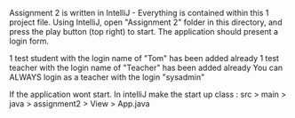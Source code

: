 Assignment 2 is written in IntelliJ - Everything is contained within this 1 project file.
Using IntelliJ, open "Assignment 2" folder in this directory, and press the play button (top right) to start.
The application should present a login form.

1 test student with the login name of "Tom" has been added already
1 test teacher with the login name of "Teacher" has been added already
You can ALWAYS login as a teacher with the login "sysadmin"

If the application wont start. In intelliJ make the start up class : 
src > main > java > assignment2 > View > App.java

